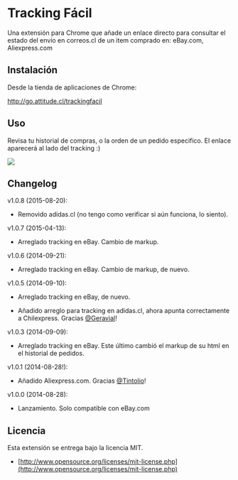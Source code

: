Tracking Fácil
===============

Una extensión para Chrome que añade un enlace directo para consultar el estado del envío en correos.cl de un item comprado en: eBay.com, Aliexpress.com

## Instalación
Desde la tienda de aplicaciones de Chrome:

http://go.attitude.cl/trackingfacil

## Uso
Revisa tu historial de compras, o la orden de un pedido especifico. El enlace aparecerá al lado del tracking :)

![](http://i.imgur.com/9b793ar.png)

## Changelog
v1.0.8 (2015-08-20):

- Removido adidas.cl (no tengo como verificar si aún funciona, lo siento).

v1.0.7 (2015-04-13):

- Arreglado tracking en eBay. Cambio de markup.

v1.0.6 (2014-09-21):

- Arreglado tracking en eBay. Cambio de markup, de nuevo.

v1.0.5 (2014-09-10):

- Arreglado tracking en eBay, de nuevo.

- Añadido arreglo para tracking en adidas.cl, ahora apunta correctamente a Chilexpress. Gracias [@Geravial](https://twitter.com/Geravial)!

v1.0.3 (2014-09-09):

- Arreglado tracking en eBay. Este último cambió el markup de su html en el historial de pedidos.

v1.0.1 (2014-08-28!):

- Añadido Aliexpress.com. Gracias [@Tintolio](https://twitter.com/Tintolio)!

v1.0.0 (2014-08-28):

- Lanzamiento. Solo compatible con eBay.com


## Licencia

Esta extensión se entrega bajo la licencia MIT.

* [http://www.opensource.org/licenses/mit-license.php](http://www.opensource.org/licenses/mit-license.php)

